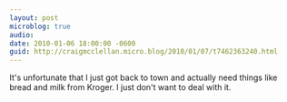 ```yaml
---
layout: post
microblog: true
audio: 
date: 2010-01-06 18:00:00 -0600
guid: http://craigmcclellan.micro.blog/2010/01/07/t7462363240.html
---
```

It's unfortunate that I just got back to town and actually need things like bread and milk from Kroger.  I just don't want to deal with it.
